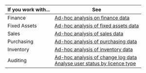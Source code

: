 | If you work with... | See |
| ------------------- | --- |
| Finance             | [Ad-hoc analysis on finance data](../ad-hoc-analysis-finance.md) |
| Fixed Assets        | [Ad-hoc analysis of fixed assets data](../ad-hoc-analysis-fa.md) |
| Sales               | [Ad-hoc analysis of sales data](../ad-hoc-analysis-sales.md) |
| Purchasing          | [Ad-hoc analysis of purchasing data](../ad-hoc-analysis-purchasing.md) |
| Inventory           | [Ad-hoc analysis of inventory data](../ad-hoc-analysis-inventory.md) |
| Auditing            | [Ad-hoc analysis of change log data](../across-log-changes.md#analyze-data-in-the-change-log) <br> [Analyse user status by licence type](../ui-how-users-permissions.md#analyze-user-status-by-license-type)
